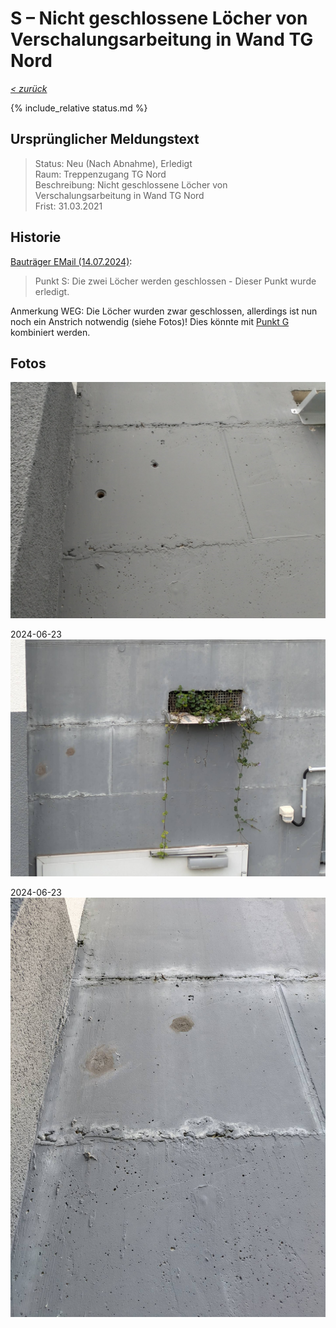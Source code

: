 # S &ndash; Nicht geschlossene Löcher von Verschalungsarbeitung in Wand TG Nord

_[&lt; zurück](../../index.md)_

{% include_relative status.md %}

## Ursprünglicher Meldungstext

> Status: Neu (Nach Abnahme), Erledigt\
> Raum: Treppenzugang TG Nord\
> Beschreibung: Nicht geschlossene Löcher von Verschalungsarbeitung in Wand TG Nord\
> Frist: 31.03.2021

## Historie

[Bauträger EMail (14.07.2024)]:

> Punkt S: Die zwei Löcher werden geschlossen - Dieser Punkt wurde erledigt. 

Anmerkung WEG: Die Löcher wurden zwar geschlossen, allerdings ist nun noch ein Anstrich notwendig (siehe Fotos)! Dies könnte mit [Punkt G](../G/index.md) kombiniert werden.

## Fotos

![](Meldung.jpg)

2024-06-23
![](20240623_075606604.RAW-01.COVER_small.jpg)

2024-06-23
![](20240624_152010469.RAW-01.COVER_small.jpg)

[Bauträger EMail (14.07.2024)]: https://drive.google.com/file/d/19hDpQ9SWxaemkfX0wXpxzCk9p0P5WIK4/view?usp=drive_link

